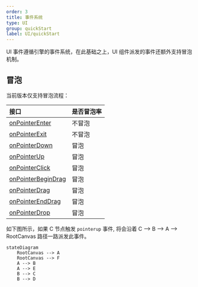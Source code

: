 ```yaml
---
order: 3
title: 事件系统
type: UI
group: quickStart
label: UI/quickStart
---
```


UI 事件遵循引擎的事件系统，在此基础之上，UI 组件派发的事件还额外支持冒泡机制。

## 冒泡

当前版本仅支持冒泡流程：

| 接口                                               | 是否冒泡率                                                             |
| :------------------------------------------------- | :------------------------------------------------------------------------- |
| [onPointerEnter](/apis/core/#Script-onPointerEnter) | 不冒泡                                 |
| [onPointerExit](/apis/core/#Script-onPointerExit)   | 不冒泡                                 |
| [onPointerDown](/apis/core/#Script-onPointerDown)   | 冒泡                             |
| [onPointerUp](/apis/core/#Script-onPointerUp)       | 冒泡                             |
| [onPointerClick](/apis/core/#Script-onPointerClick) | 冒泡               |
| [onPointerBeginDrag](/apis/core/#Script-onPointerBeginDrag)   | 冒泡 |
| [onPointerDrag](/apis/core/#Script-onPointerDrag)   | 冒泡 |
| [onPointerEndDrag](/apis/core/#Script-onPointerEndDrag)   | 冒泡 |
| [onPointerDrop](/apis/core/#Script-onPointerDrop)   | 冒泡 |

如下图所示，如果 C 节点触发 `pointerup` 事件, 将会沿着 C --> B --> A --> RootCanvas 路径一路派发此事件。

```mermaid
stateDiagram
    RootCanvas --> A
    RootCanvas --> F
    A --> B
    A --> E
    B --> C
    B --> D
```
